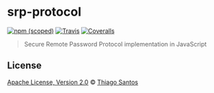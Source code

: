 # srp-protocol

[![npm (scoped)](https://img.shields.io/npm/v/srp-protocol.svg)](https://www.npmjs.com/package/srp-protocol)
[![Travis](https://img.shields.io/travis/thiamsantos/srp-protocol.svg)](https://travis-ci.org/thiamsantos/srp-protocol)
[![Coveralls](https://img.shields.io/coveralls/thiamsantos/srp-protocol.svg)](https://coveralls.io/github/thiamsantos/srp-protocol?branch=master)

> Secure Remote Password Protocol implementation in JavaScript

## License

[Apache License, Version 2.0](LICENSE.md) © [Thiago Santos](https://github.com/thiamsantos)
